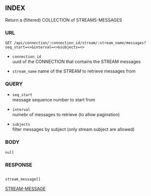 ## INDEX

Return a (filtered) COLLECTION of STREAMS-MESSAGES


### URL

```
GET /api/connection/:connection_id/stream/:stream_name/messages?seq_start=<>&interval=<>&subjects=<>
```

- `connection_id`  
uuid of the CONNECTION that contains the STREAM messages

- `stream_name`
name of the STREAM to retrieve messages from


### QUERY

- `seq_start`  
message sequence number to start from
 
- `interval`  
numebr of messages to retrieve (to allow pagination)
 
- `subjects`  
filter messages by subject (only stream subject are allowed)


### BODY

`null`


### RESPONSE

```typescript

stream_message[]

```

[STREAM-MESSAGE](./def/stream-message.md)
